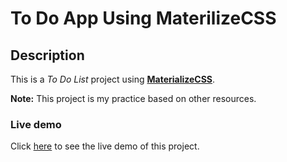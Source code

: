 # To Do App Using MaterilizeCSS

## Description

This is a _To Do List_ project using [**MaterializeCSS**](https://materializecss.com/). 

**Note:** This project is my practice based on other resources.  

### Live demo

Click [here](https://mahmood-kn.github.io/to-do/ "To Do App") to see the live demo of this project.
